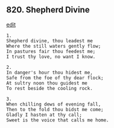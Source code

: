 
## 820.  Shepherd Divine
[edit](https://docs.google.com/document/d/1yBXJwE4lYH_HPV2_Z0XdVWYqGC1C%2D0gL/edit?mode=html)



    1.
    Shepherd divine, thou leadest me
    Where the still waters gently flow;
    In pastures fair thou feedest me;
    I trust thy love, no want I know.

    2.
    In danger's hour thou hidest me,
    Safe from the foe of thy dear flock;
    At sultry noon thou guidest me
    To rest beside the cooling rock.

    3.
    When chilling dews of evening fall,
    Then to the fold thou bidst me come;
    Gladly I hasten at thy call;
    Sweet is the voice that calls me home.
